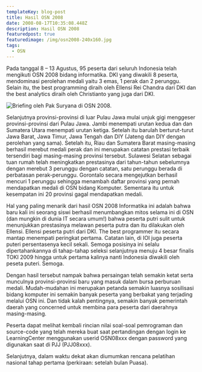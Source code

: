 ```yaml
---
templateKey: blog-post
title: Hasil OSN 2008
date: 2008-08-17T10:35:08.448Z
description: Hasil OSN 2008
featuredpost: true
featuredimage: /img/osn2008-240x160.jpg
tags:
  - OSN
---
```

Pada tanggal 8 – 13 Agustus, 95 peserta dari seluruh Indonesia telah mengikuti OSN 2008 bidang informatika. DKI yang diwakili 8 peserta, mendominasi perolehan medali yaitu 3 emas, 1 perak dan 2 perunggu. Selain itu, the best programming diraih oleh Ellensi Rei Chandra dari DKI dan the best analytics diraih oleh Christianto yang juga dari DKI.

![Briefing oleh Pak Suryana di OSN 2008.](/img/osn2008-240x160.jpg "Briefing oleh Pak Suryana di OSN 2008.")

Selanjutnya provinsi-provinsi di luar Pulau Jawa mulai unjuk gigi menggeser provinsi-provinsi dari Pulau Jawa. Jambi menempati urutan kedua dan dan Sumatera Utara menempati urutan ketiga. Setelah itu barulah berturut-turut Jawa Barat, Jawa Timur, Jawa Tengah dan DIY (Jateng dan DIY dengan perolehan yang sama). Setelah itu, Riau dan Sumatera Barat masing-masing berhasil merebut medali perak dan ini merupakan catatan prestasi terbaik tersendiri bagi masing-masing provinsi tersebut. Sulawesi Selatan sebagai tuan rumah telah meningkatkan prestasinya dari tahun-tahun sebelumnya dengan merebut 3 perunggu dengan catatan, satu perunggu berada di perbatasan perak-perunggu. Gorontalo secara mengejutkan berhasil mencuri 1 perunggu sehingga menambah daftar provinsi yang pernah mendapatkan medali di OSN bidang Komputer. Sementara itu untuk kesempatan ini 20 provinsi gagal mendapatkan medali.

Hal yang paling menarik dari hasil OSN 2008 Informatika ini adalah bahwa baru kali ini seorang siswi berhasil menumbangkan mitos selama ini di OSN (dan mungkin di dunia IT secara umum!) bahwa peserta putri sulit untuk menunjukkan prestasinya melawan peserta putra dan itu dilakukan oleh Ellensi. Ellensi peserta putri dari DKI. The best programmer itu secara mantap menempati peringkat pertama. Catatan lain, di IOI juga peserta puteri persentasenya kecil sekali. Semoga posisinya ini selalu dipertahankannya di tahap-tahap seleksi selanjutnya menuju 4 besar finalis TOKI 2009 hingga untuk pertama kalinya nanti Indonesia diwakili oleh peseta puteri. Semoga.

Dengan hasil tersebut nampak bahwa persaingan telah semakin ketat serta munculnya provinsi-provinsi baru yang masuk dalam bursa perburuan medali. Mudah-mudahan ini merupakan petanda semakin luasnya sosilisasi bidang komputer ini semakin banyak peserta yang berbakat yang terjading melalui OSN ini. Dan tidak kalah pentingnya, semakin banyak pemerintah daerah yang concerned untuk membina para peserta dari daerahnya masing-masing.

Peserta dapat melihat kembali rincian nilai soal-soal pemrograman dan source-code yang telah mereka buat saat pertandingan dengan login ke LearningCenter menggunakan userid OSN08xxx dengan password yang digunakan saat di PJJ (PJJ08xxx).

Selanjutnya, dalam waktu dekat akan diumumkan rencana pelatihan nasional tahap pertama (perkiraan: setelah bulan Puasa).
